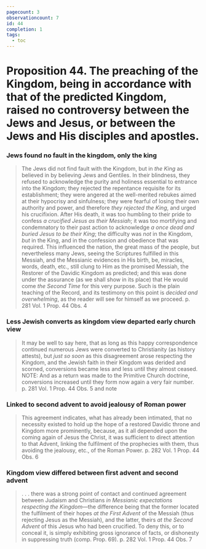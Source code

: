 ```yaml
---
pagecount: 3
observationcount: 7
id: 44
completion: 1
tags:
  - toc
---
```

# Proposition 44. The preaching of the Kingdom, being in accordance with that of the predicted Kingdom, raised no controversy between the Jews and Jesus, or between the Jews and His disciples and apostles.
### Jews found no fault in the kingdom, only the king
>The Jews did not find fault with the Kingdom, but in *the King* as believed in by believing Jews and Gentiles. In their blindness, they refused to acknowledge the purity and holiness essential to entrance into the Kingdom; they rejected the repentance requisite for its establishment; they were angered at the well-merited rebukes aimed at their hypocrisy and sinfulness; they were fearful of losing their own authority and power, and therefore *they rejected the King*, and urged his crucifixion. After His death, it was too humbling to their pride to confess *a crucified Jesus as their Messiah*; it was too mortifying and condemnatory to their past action to acknowledge *a once dead and buried Jesus to be their King*; the difficulty was *not* in the Kingdom, *but* in the King, and in the confession and obedience that was required. This influenced the nation, the great mass of the people, but nevertheless many Jews, seeing the Scriptures fulfilled in this Messiah, and the Messianic evidences in His birth, be, miracles, words, death, etc., still clung to Him as the promised Messiah, the Restorer of the Davidic Kingdom as predicted; and this was done under the assurance (as we shall show in its place) that He would come *the Second Time* for this very purpose. Such is the plain teaching of the Record, and its testimony on this point is *decided and overwhelming*, as the reader will see for himself as we proceed.
>p. 281 Vol. 1 Prop. 44 Obs. 4
### Less Jewish converts as kingdom view departed early church view
>It may be well to say here, that as long as this happy correspondence continued numerous Jews were converted to Christianity (as history attests), but *just so soon* as this disagreement arose respecting the Kingdom, and the Jewish faith in their Kingdom was derided and scorned, conversions became less and less until they almost ceased.
>NOTE: And as a return was made to the Primitive Church doctrine, conversions increased until they form now again a very fair number.
>p. 281 Vol. 1 Prop. 44 Obs. 5 and note 
### Linked to second advent to avoid jealousy of Roman power
>This agreement indicates, what has already been intimated, that no necessity existed to hold up the hope of a restored Davidic throne and Kingdom more prominently, because, as it all depended upon the coming again of Jesus the Christ, it was sufficient to direct attention to that Advent, linking the fulfilment of the prophecies with them, thus avoiding the jealousy, etc., of the Roman Power.
>p. 282 Vol. 1 Prop. 44 Obs. 6
### Kingdom view differed between first advent and second advent 
>. . . there was a strong point of contact and continued agreement between Judaism and Christians *in Messianic expectations respecting the Kingdom*—the difference being that the former located the fulfilment of their hopes *at the First Advent* of the Messiah (thus rejecting Jesus as the Messiah), and the latter, theirs *at the Second Advent* of this Jesus who had been crucified. To deny this, or to conceal it, is simply exhibiting gross ignorance of facts, or dishonesty in suppressing truth (comp. Prop. 69).
>p. 282 Vol. 1 Prop. 44 Obs. 7